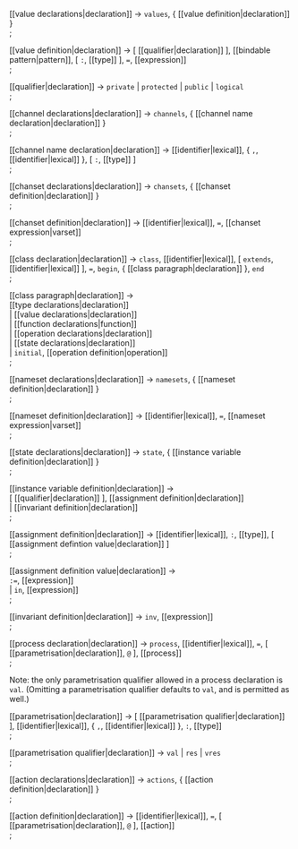 [[value declarations|declaration]] →
  `values`, { [[value definition|declaration]] } <br />
;

[[value definition|declaration]] → 
  [ [[qualifier|declaration]] ], [[bindable pattern|pattern]], [ `:`, [[type]] ], `=`, [[expression]] <br />
;

[[qualifier|declaration]] →
  `private` | `protected` | `public` | `logical` <br />
;

[[channel declarations|declaration]] →
  `channels`, { [[channel name declaration|declaration]] } <br />
;

[[channel name declaration|declaration]] →
  [[identifier|lexical]], { `,`, [[identifier|lexical]] }, [ `:`, [[type]] ] <br />
;

[[chanset declarations|declaration]] →
  `chansets`, { [[chanset definition|declaration]] } <br />
;

[[chanset definition|declaration]] →
  [[identifier|lexical]], `=`, [[chanset expression|varset]] <br />
;

[[class declaration|declaration]] →
  `class`, [[identifier|lexical]], [ `extends`, [[identifier|lexical]] ], `=`, `begin`, { [[class paragraph|declaration]] }, `end` <br />
;

[[class paragraph|declaration]] → <br />
  [[type declarations|declaration]] <br />
| [[value declarations|declaration]] <br />
| [[function declarations|function]] <br />
| [[operation declarations|declaration]] <br />
| [[state declarations|declaration]] <br />
| `initial`, [[operation definition|operation]] <br />
;

[[nameset declarations|declaration]] →
  `namesets`, { [[nameset definition|declaration]] } <br />
;

[[nameset definition|declaration]] →
  [[identifier|lexical]], `=`, [[nameset expression|varset]] <br />
;

[[state declarations|declaration]] →
  `state`, { [[instance variable definition|declaration]] } <br />
;

[[instance variable definition|declaration]] → <br />
  [ [[qualifier|declaration]] ], [[assignment definition|declaration]] <br />
| [[invariant definition|declaration]] <br />
;

[[assignment definition|declaration]] →
  [[identifier|lexical]], `:`, [[type]], [ [[assignment defintion value|declaration]]  ] <br />
;

[[assignment definition value|declaration]] → <br />
  `:=`, [[expression]] <br />
| `in`, [[expression]] <br />
;

[[invariant definition|declaration]] →
  `inv`, [[expression]] <br />
;

[[process declaration|declaration]] →
  `process`, [[identifier|lexical]], `=`, [ [[parametrisation|declaration]], `@` ], [[process]] <br />
;

Note: the only parametrisation qualifier allowed in a process
declaration is `val`.  (Omitting a parametrisation qualifier defaults
to `val`, and is permitted as well.)

[[parametrisation|declaration]] →
  [ [[parametrisation qualifier|declaration]] ], [[identifier|lexical]], { `,`, [[identifier|lexical]] }, `:`, [[type]] <br />
;

[[parametrisation qualifier|declaration]] → `val` | `res` | `vres` <br />
;

[[action declarations|declaration]] →
  `actions`, { [[action definition|declaration]] } <br />
;

[[action definition|declaration]] →
  [[identifier|lexical]], `=`, [  [[parametrisation|declaration]], `@`  ], [[action]] <br />
;